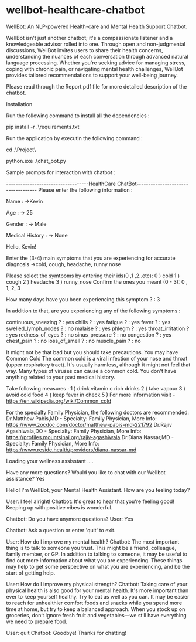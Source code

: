 # wellbot-healthcare-chatbot
 WellBot: An NLP-powered Health-care and Mental Health Support Chatbot.

WellBot isn't just another chatbot; it's a compassionate listener and a knowledgeable advisor rolled into one. Through open and non-judgmental discussions, WellBot invites users to share their health concerns, understanding the nuances of each conversation through advanced natural language processing. Whether you're seeking advice for managing stress, coping with chronic pain, or navigating mental health challenges, WellBot provides tailored recommendations to support your well-being journey.


Please read through the Report.pdf file for more detailed description of the chatbot.

Installation 

Run the following command to install all the dependencies : 

pip install -r .\requirements.txt

Run the application by executin the following command : 

cd .\Project\

python.exe .\chat_bot.py

Sample prompts for interaction with chatbot :

-----------------------------------HealthCare ChatBot-----------------------------------
Please enter the following information : 

Name : ->Kevin   

Age : -> 25

Gender : -> Male

Medical History : -> None

Hello,  Kevin!

Enter the (3-4) main symptoms that you are experiencing for accurate diagnosis  ->cold, cough, headache, runny nose

Please select the symtpoms by entering their ids(0 ,1 ,2..etc):
0 ) cold
1 ) cough
2 ) headache
3 ) runny_nose
Confirm the ones you meant (0 - 3):  0 , 1, 2, 3

How many days have you been experiencing this symptom ? : 3

In addition to that, are you experiencing any of the following symptoms : 

continuous_sneezing ? : yes
chills ? : yes
fatigue ? : yes
fever ? : yes
swelled_lymph_nodes ? : no
malaise ? : yes
phlegm ? : yes
throat_irritation ? : yes
redness_of_eyes ? : no
sinus_pressure ? : no
congestion ? : yes
chest_pain ? : no
loss_of_smell ? : no
muscle_pain ? : no

It might not be that bad but you should take precautions.
You may have Common Cold
The common cold is a viral infection of your nose and throat (upper respiratory tract). It's usually harmless, although it might not feel that way. Many types of viruses can cause a common cold.
You don't have anything related to your past medical history.

Take following measures :
1 ) drink vitamin c rich drinks
2 ) take vapour
3 ) avoid cold food
4 ) keep fever in check
5 ) For more information visit - https://en.wikipedia.org/wiki/Common_cold

For the specialty Family Physician, the following doctors are recommended:
Dr.Matthew Pabis,MD - Specialty: Family Physician, More Info: https://www.zocdoc.com/doctor/matthew-pabis-md-221792
Dr.Rajiv Agashiwala,DO - Specialty: Family Physician, More Info: https://profiles.mountsinai.org/rajiv-agashiwala
Dr.Diana Nassar,MD - Specialty: Family Physician, More Info: https://www.reside.health/providers/diana-nassar-md

Loading your wellness assisstant ....

Have any more questions? Would you like to chat with our Wellbot assistance?
Yes

Hello! I'm WellBot, your Mental Health Assistant. How are you feeling today?

User: I feel alright!
Chatbot: It's great to hear that you're feeling good! Keeping up with positive vibes is wonderful.

Chatbot: Do you have anymore questions?
User: Yes

Chatbot: Ask a question or enter 'quit' to exit.

User: How do I improve my mental health?
Chatbot: The most important thing is to talk to someone you trust. This might be a friend, colleague, family member, or GP. In addition to talking to someone, it may be useful to find out more information about what you are experiencing. These things may help to get some perspective on what you are experiencing, and be the start of getting help.

User: How do I improve my physical strength?
Chatbot: Taking care of your physical health is also good for your mental health. It's more important than ever to keep yourself healthy.
 Try to eat as well as you can. It may be easier to reach for unhealthier comfort foods and snacks while you spend more time at home, but try to keep a balanced approach. When you stock up on groceries, don’t ignore fresh fruit and vegetables—we still have everything we need to prepare food.
 
User: quit
Chatbot: Goodbye! Thanks for chatting!
